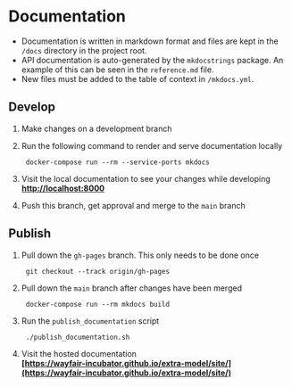 # Documentation

* Documentation is written in markdown format and files are kept in the `/docs` directory in the project root.
* API documentation is auto-generated by the `mkdocstrings` package. An example of this can be seen in the `reference.md` file.
* New files must be added to the table of context in `/mkdocs.yml`.

## Develop

1. Make changes on a development branch

1. Run the following command to render and serve documentation locally

        docker-compose run --rm --service-ports mkdocs

1. Visit the local documentation to see your changes while developing  
    **[http://localhost:8000](http://localhost:8000)**  
  
1. Push this branch, get approval and merge to the `main` branch

## Publish

1. Pull down the `gh-pages` branch. This only needs to be done once

        git checkout --track origin/gh-pages
    
1. Pull down the `main` branch after changes have been merged

        docker-compose run --rm mkdocs build

1. Run the `publish_documentation` script

        ./publish_documentation.sh
    
1. Visit the hosted documentation  
    **[https://wayfair-incubator.github.io/extra-model/site/](https://wayfair-incubator.github.io/extra-model/site/)**  
